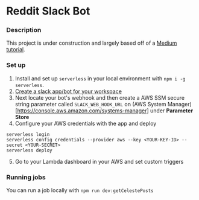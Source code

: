 # Reddit Slack Bot

### Description
This project is under construction and largely based off of a [Medium tutorial](https://medium.com/northcoders/make-a-web-scraper-with-aws-lambda-and-the-serverless-framework-807d0f536d5f).

### Set up

1. Install and set up `serverless` in your local environment with `npm i -g serverless`.
2. [Create a slack app/bot for your workspace](https://api.slack.com/apps?new_app=1)
3. Next locate your bot's webhook and then create a AWS SSM secure string parameter called `SLACK_WEB_HOOK_URL` on (AWS System Manager)[https://console.aws.amazon.com/systems-manager] under **Parameter Store**
4. Configure your AWS credentials with the app and deploy
```
serverless login
serverless config credentials --provider aws --key <YOUR-KEY-ID> --secret <YOUR-SECRET>
serverless deploy
```
5. Go to your Lambda dashboard in your AWS and set custom triggers

### Running jobs
You can run a job locally with
`npm run dev:getCelestePosts`
